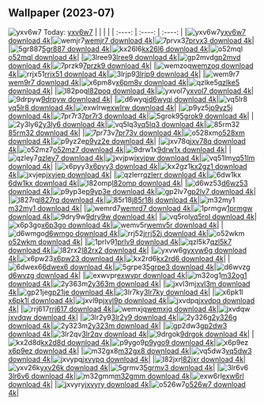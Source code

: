 ## Wallpaper (2023-07)
![yxv6w7](https://w.wallhaven.cc/full/yx/wallhaven-yxv6w7.jpg) Today: [yxv6w7](https://th.wallhaven.cc/small/yx/yxv6w7.jpg)
|      |      |      |
| :----: | :----: | :----: |
|![yxv6w7](https://th.wallhaven.cc/small/yx/yxv6w7.jpg)[yxv6w7 download 4k](https://wallhaven.cc/w/yxv6w7)|![wemjr7](https://th.wallhaven.cc/small/we/wemjr7.jpg)[wemjr7 download 4k](https://wallhaven.cc/w/wemjr7)|![7prvx3](https://th.wallhaven.cc/small/7p/7prvx3.jpg)[7prvx3 download 4k](https://wallhaven.cc/w/7prvx3)|
|![5gr887](https://th.wallhaven.cc/small/5g/5gr887.jpg)[5gr887 download 4k](https://wallhaven.cc/w/5gr887)|![kx26l6](https://th.wallhaven.cc/small/kx/kx26l6.jpg)[kx26l6 download 4k](https://wallhaven.cc/w/kx26l6)|![o52mql](https://th.wallhaven.cc/small/o5/o52mql.jpg)[o52mql download 4k](https://wallhaven.cc/w/o52mql)|
|![3lree9](https://th.wallhaven.cc/small/3l/3lree9.jpg)[3lree9 download 4k](https://wallhaven.cc/w/3lree9)|![gp2mvd](https://th.wallhaven.cc/small/gp/gp2mvd.jpg)[gp2mvd download 4k](https://wallhaven.cc/w/gp2mvd)|![7przk9](https://th.wallhaven.cc/small/7p/7przk9.jpg)[7przk9 download 4k](https://wallhaven.cc/w/7przk9)|
|![wemzoq](https://th.wallhaven.cc/small/we/wemzoq.jpg)[wemzoq download 4k](https://wallhaven.cc/w/wemzoq)|![rrjx51](https://th.wallhaven.cc/small/rr/rrjx51.jpg)[rrjx51 download 4k](https://wallhaven.cc/w/rrjx51)|![3lrjp9](https://th.wallhaven.cc/small/3l/3lrjp9.jpg)[3lrjp9 download 4k](https://wallhaven.cc/w/3lrjp9)|
|![wem9r7](https://th.wallhaven.cc/small/we/wem9r7.jpg)[wem9r7 download 4k](https://wallhaven.cc/w/wem9r7)|![x6pm8v](https://th.wallhaven.cc/small/x6/x6pm8v.jpg)[x6pm8v download 4k](https://wallhaven.cc/w/x6pm8v)|![qzlke5](https://th.wallhaven.cc/small/qz/qzlke5.jpg)[qzlke5 download 4k](https://wallhaven.cc/w/qzlke5)|
|![l82poq](https://th.wallhaven.cc/small/l8/l82poq.jpg)[l82poq download 4k](https://wallhaven.cc/w/l82poq)|![yxvol7](https://th.wallhaven.cc/small/yx/yxvol7.jpg)[yxvol7 download 4k](https://wallhaven.cc/w/yxvol7)|![9drpyw](https://th.wallhaven.cc/small/9d/9drpyw.jpg)[9drpyw download 4k](https://wallhaven.cc/w/9drpyw)|
|![d6wyqj](https://th.wallhaven.cc/small/d6/d6wyqj.jpg)[d6wyqj download 4k](https://wallhaven.cc/w/d6wyqj)|![vq5lr8](https://th.wallhaven.cc/small/vq/vq5lr8.jpg)[vq5lr8 download 4k](https://wallhaven.cc/w/vq5lr8)|![exwlrw](https://th.wallhaven.cc/small/ex/exwlrw.jpg)[exwlrw download 4k](https://wallhaven.cc/w/exwlrw)|
|![p9yz5j](https://th.wallhaven.cc/small/p9/p9yz5j.jpg)[p9yz5j download 4k](https://wallhaven.cc/w/p9yz5j)|![7pr7r3](https://th.wallhaven.cc/small/7p/7pr7r3.jpg)[7pr7r3 download 4k](https://wallhaven.cc/w/7pr7r3)|![5grok9](https://th.wallhaven.cc/small/5g/5grok9.jpg)[5grok9 download 4k](https://wallhaven.cc/w/5grok9)|
|![2y3ly6](https://th.wallhaven.cc/small/2y/2y3ly6.jpg)[2y3ly6 download 4k](https://wallhaven.cc/w/2y3ly6)|![vq5lq3](https://th.wallhaven.cc/small/vq/vq5lq3.jpg)[vq5lq3 download 4k](https://wallhaven.cc/w/vq5lq3)|![85rm32](https://th.wallhaven.cc/small/85/85rm32.jpg)[85rm32 download 4k](https://wallhaven.cc/w/85rm32)|
|![7pr73v](https://th.wallhaven.cc/small/7p/7pr73v.jpg)[7pr73v download 4k](https://wallhaven.cc/w/7pr73v)|![o528xm](https://th.wallhaven.cc/small/o5/o528xm.jpg)[o528xm download 4k](https://wallhaven.cc/w/o528xm)|![p9yz2e](https://th.wallhaven.cc/small/p9/p9yz2e.jpg)[p9yz2e download 4k](https://wallhaven.cc/w/p9yz2e)|
|![jxv78q](https://th.wallhaven.cc/small/jx/jxv78q.jpg)[jxv78q download 4k](https://wallhaven.cc/w/jxv78q)|![o52mz7](https://th.wallhaven.cc/small/o5/o52mz7.jpg)[o52mz7 download 4k](https://wallhaven.cc/w/o52mz7)|![9drw1x](https://th.wallhaven.cc/small/9d/9drw1x.jpg)[9drw1x download 4k](https://wallhaven.cc/w/9drw1x)|
|![qzley7](https://th.wallhaven.cc/small/qz/qzley7.jpg)[qzley7 download 4k](https://wallhaven.cc/w/qzley7)|![jxvjpw](https://th.wallhaven.cc/small/jx/jxvjpw.jpg)[jxvjpw download 4k](https://wallhaven.cc/w/jxvjpw)|![vq51lm](https://th.wallhaven.cc/small/vq/vq51lm.jpg)[vq51lm download 4k](https://wallhaven.cc/w/vq51lm)|
|![x6pyy3](https://th.wallhaven.cc/small/x6/x6pyy3.jpg)[x6pyy3 download 4k](https://wallhaven.cc/w/x6pyy3)|![kx2gz1](https://th.wallhaven.cc/small/kx/kx2gz1.jpg)[kx2gz1 download 4k](https://wallhaven.cc/w/kx2gz1)|![jxvjep](https://th.wallhaven.cc/small/jx/jxvjep.jpg)[jxvjep download 4k](https://wallhaven.cc/w/jxvjep)|
|![qzlerr](https://th.wallhaven.cc/small/qz/qzlerr.jpg)[qzlerr download 4k](https://wallhaven.cc/w/qzlerr)|![6dw1kx](https://th.wallhaven.cc/small/6d/6dw1kx.jpg)[6dw1kx download 4k](https://wallhaven.cc/w/6dw1kx)|![l82omp](https://th.wallhaven.cc/small/l8/l82omp.jpg)[l82omp download 4k](https://wallhaven.cc/w/l82omp)|
|![d6wz53](https://th.wallhaven.cc/small/d6/d6wz53.jpg)[d6wz53 download 4k](https://wallhaven.cc/w/d6wz53)|![p9yp3e](https://th.wallhaven.cc/small/p9/p9yp3e.jpg)[p9yp3e download 4k](https://wallhaven.cc/w/p9yp3e)|![gp2lv7](https://th.wallhaven.cc/small/gp/gp2lv7.jpg)[gp2lv7 download 4k](https://wallhaven.cc/w/gp2lv7)|
|![l827rq](https://th.wallhaven.cc/small/l8/l827rq.jpg)[l827rq download 4k](https://wallhaven.cc/w/l827rq)|![85r18j](https://th.wallhaven.cc/small/85/85r18j.jpg)[85r18j download 4k](https://wallhaven.cc/w/85r18j)|![m32my1](https://th.wallhaven.cc/small/m3/m32my1.jpg)[m32my1 download 4k](https://wallhaven.cc/w/m32my1)|
|![wemrd7](https://th.wallhaven.cc/small/we/wemrd7.jpg)[wemrd7 download 4k](https://wallhaven.cc/w/wemrd7)|![1prmgw](https://th.wallhaven.cc/small/1p/1prmgw.jpg)[1prmgw download 4k](https://wallhaven.cc/w/1prmgw)|![9dry9w](https://th.wallhaven.cc/small/9d/9dry9w.jpg)[9dry9w download 4k](https://wallhaven.cc/w/9dry9w)|
|![vq5rol](https://th.wallhaven.cc/small/vq/vq5rol.jpg)[vq5rol download 4k](https://wallhaven.cc/w/vq5rol)|![x6p3go](https://th.wallhaven.cc/small/x6/x6p3go.jpg)[x6p3go download 4k](https://wallhaven.cc/w/x6p3go)|![wemv5r](https://th.wallhaven.cc/small/we/wemv5r.jpg)[wemv5r download 4k](https://wallhaven.cc/w/wemv5r)|
|![d6wmgo](https://th.wallhaven.cc/small/d6/d6wmgo.jpg)[d6wmgo download 4k](https://wallhaven.cc/w/d6wmgo)|![rrj52j](https://th.wallhaven.cc/small/rr/rrj52j.jpg)[rrj52j download 4k](https://wallhaven.cc/w/rrj52j)|![o52wkm](https://th.wallhaven.cc/small/o5/o52wkm.jpg)[o52wkm download 4k](https://wallhaven.cc/w/o52wkm)|
|![1prlv9](https://th.wallhaven.cc/small/1p/1prlv9.jpg)[1prlv9 download 4k](https://wallhaven.cc/w/1prlv9)|![qzl5k7](https://th.wallhaven.cc/small/qz/qzl5k7.jpg)[qzl5k7 download 4k](https://wallhaven.cc/w/qzl5k7)|![l82rx2](https://th.wallhaven.cc/small/l8/l82rx2.jpg)[l82rx2 download 4k](https://wallhaven.cc/w/l82rx2)|
|![yxvw6g](https://th.wallhaven.cc/small/yx/yxvw6g.jpg)[yxvw6g download 4k](https://wallhaven.cc/w/yxvw6g)|![x6pw23](https://th.wallhaven.cc/small/x6/x6pw23.jpg)[x6pw23 download 4k](https://wallhaven.cc/w/x6pw23)|![kx2rd6](https://th.wallhaven.cc/small/kx/kx2rd6.jpg)[kx2rd6 download 4k](https://wallhaven.cc/w/kx2rd6)|
|![6dwex6](https://th.wallhaven.cc/small/6d/6dwex6.jpg)[6dwex6 download 4k](https://wallhaven.cc/w/6dwex6)|![5grpe3](https://th.wallhaven.cc/small/5g/5grpe3.jpg)[5grpe3 download 4k](https://wallhaven.cc/w/5grpe3)|![d6wvzg](https://th.wallhaven.cc/small/d6/d6wvzg.jpg)[d6wvzg download 4k](https://wallhaven.cc/w/d6wvzg)|
|![exwvpr](https://th.wallhaven.cc/small/ex/exwvpr.jpg)[exwvpr download 4k](https://wallhaven.cc/w/exwvpr)|![m32og1](https://th.wallhaven.cc/small/m3/m32og1.jpg)[m32og1 download 4k](https://wallhaven.cc/w/m32og1)|![2y363m](https://th.wallhaven.cc/small/2y/2y363m.jpg)[2y363m download 4k](https://wallhaven.cc/w/2y363m)|
|![jxvl3m](https://th.wallhaven.cc/small/jx/jxvl3m.jpg)[jxvl3m download 4k](https://wallhaven.cc/w/jxvl3m)|![gp21je](https://th.wallhaven.cc/small/gp/gp21je.jpg)[gp21je download 4k](https://wallhaven.cc/w/gp21je)|![3lr7ky](https://th.wallhaven.cc/small/3l/3lr7ky.jpg)[3lr7ky download 4k](https://wallhaven.cc/w/3lr7ky)|
|![x6pk1l](https://th.wallhaven.cc/small/x6/x6pk1l.jpg)[x6pk1l download 4k](https://wallhaven.cc/w/x6pk1l)|![jxvl9p](https://th.wallhaven.cc/small/jx/jxvl9p.jpg)[jxvl9p download 4k](https://wallhaven.cc/w/jxvl9p)|![jxvdpq](https://th.wallhaven.cc/small/jx/jxvdpq.jpg)[jxvdpq download 4k](https://wallhaven.cc/w/jxvdpq)|
|![rrj617](https://th.wallhaven.cc/small/rr/rrj617.jpg)[rrj617 download 4k](https://wallhaven.cc/w/rrj617)|![wemxjq](https://th.wallhaven.cc/small/we/wemxjq.jpg)[wemxjq download 4k](https://wallhaven.cc/w/wemxjq)|![jxvdqw](https://th.wallhaven.cc/small/jx/jxvdqw.jpg)[jxvdqw download 4k](https://wallhaven.cc/w/jxvdqw)|
|![3lr2y9](https://th.wallhaven.cc/small/3l/3lr2y9.jpg)[3lr2y9 download 4k](https://wallhaven.cc/w/3lr2y9)|![2y326g](https://th.wallhaven.cc/small/2y/2y326g.jpg)[2y326g download 4k](https://wallhaven.cc/w/2y326g)|![2y323m](https://th.wallhaven.cc/small/2y/2y323m.jpg)[2y323m download 4k](https://wallhaven.cc/w/2y323m)|
|![gp2dw3](https://th.wallhaven.cc/small/gp/gp2dw3.jpg)[gp2dw3 download 4k](https://wallhaven.cc/w/gp2dw3)|![3lr2qv](https://th.wallhaven.cc/small/3l/3lr2qv.jpg)[3lr2qv download 4k](https://wallhaven.cc/w/3lr2qv)|![9drgok](https://th.wallhaven.cc/small/9d/9drgok.jpg)[9drgok download 4k](https://wallhaven.cc/w/9drgok)|
|![kx2d8d](https://th.wallhaven.cc/small/kx/kx2d8d.jpg)[kx2d8d download 4k](https://wallhaven.cc/w/kx2d8d)|![p9ygo9](https://th.wallhaven.cc/small/p9/p9ygo9.jpg)[p9ygo9 download 4k](https://wallhaven.cc/w/p9ygo9)|![x6p9ez](https://th.wallhaven.cc/small/x6/x6p9ez.jpg)[x6p9ez download 4k](https://wallhaven.cc/w/x6p9ez)|
|![m32gx8](https://th.wallhaven.cc/small/m3/m32gx8.jpg)[m32gx8 download 4k](https://wallhaven.cc/w/m32gx8)|![vq5dw3](https://th.wallhaven.cc/small/vq/vq5dw3.jpg)[vq5dw3 download 4k](https://wallhaven.cc/w/vq5dw3)|![jxvypq](https://th.wallhaven.cc/small/jx/jxvypq.jpg)[jxvypq download 4k](https://wallhaven.cc/w/jxvypq)|
|![l82jxr](https://th.wallhaven.cc/small/l8/l82jxr.jpg)[l82jxr download 4k](https://wallhaven.cc/w/l82jxr)|![yxv26k](https://th.wallhaven.cc/small/yx/yxv26k.jpg)[yxv26k download 4k](https://wallhaven.cc/w/yxv26k)|![5grmv3](https://th.wallhaven.cc/small/5g/5grmv3.jpg)[5grmv3 download 4k](https://wallhaven.cc/w/5grmv3)|
|![3lr6v6](https://th.wallhaven.cc/small/3l/3lr6v6.jpg)[3lr6v6 download 4k](https://wallhaven.cc/w/3lr6v6)|![m32gmm](https://th.wallhaven.cc/small/m3/m32gmm.jpg)[m32gmm download 4k](https://wallhaven.cc/w/m32gmm)|![exw6rl](https://th.wallhaven.cc/small/ex/exw6rl.jpg)[exw6rl download 4k](https://wallhaven.cc/w/exw6rl)|
|![jxvyry](https://th.wallhaven.cc/small/jx/jxvyry.jpg)[jxvyry download 4k](https://wallhaven.cc/w/jxvyry)|![o526w7](https://th.wallhaven.cc/small/o5/o526w7.jpg)[o526w7 download 4k](https://wallhaven.cc/w/o526w7)|